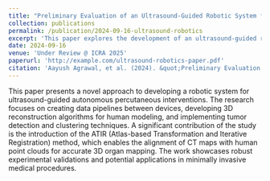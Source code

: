 ```yaml
---
title: "Preliminary Evaluation of an Ultrasound-Guided Robotic System for Autonomous Percutaneous Intervention"
collection: publications
permalink: /publication/2024-09-16-ultrasound-robotics
excerpt: 'This paper explores the development of an ultrasound-guided robotic system for autonomous percutaneous interventions, highlighting innovations in 3D organ mapping and tumor detection.'
date: 2024-09-16
venue: 'Under Review @ ICRA 2025'
paperurl: 'http://example.com/ultrasound-robotics-paper.pdf'
citation: 'Aayush Agrawal, et al. (2024). &quot;Preliminary Evaluation of an Ultrasound-Guided Robotic System for Autonomous Percutaneous Intervention.&quot; <i>IEEE International Conference on Robotics and Automation</i>.'
---
```


This paper presents a novel approach to developing a robotic system for ultrasound-guided autonomous percutaneous interventions. The research focuses on creating data pipelines between devices, developing 3D reconstruction algorithms for human modeling, and implementing tumor detection and clustering techniques. A significant contribution of the study is the introduction of the ATIR (Atlas-based Transformation and Iterative Registration) method, which enables the alignment of CT maps with human point clouds for accurate 3D organ mapping. The work showcases robust experimental validations and potential applications in minimally invasive medical procedures.
